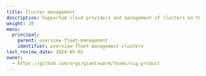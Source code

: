 ```yaml
---
title: Cluster management
description: Supported cloud providers and management of clusters on the Giant Swarm platform.
weight: 30
menu:
  principal:
    parent: overview-fleet-management
    identifier: overview-fleet-management-clusters
last_review_date: 2024-05-02
owner:
  - https://github.com/orgs/giantswarm/teams/sig-product
---
```

